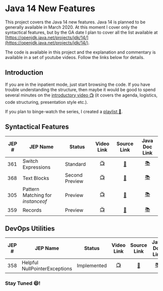 # Java 14 New Features

This project covers the Java 14 new features. Java 14 is planned to be generally available in March 2020. At this moment I cover only the syntactical features, but by the GA date I plan to cover all the list available at [https://openjdk.java.net/projects/jdk/14/](https://openjdk.java.net/projects/jdk/14/).

The code is available in this project and the explanation and commentary is available in a set of youtube videos. Follow the links below for details.

## Introduction
If you are in the inpatient mode, just start browsing the code. If you have trouble understanding the structure, then maybe it would be good to  spend several minutes on the [introductory video :tv:](https://youtu.be/IUqFQy4yUAw) (it covers the agenda, logistics, code structuring, presentation style etc.).

If you plan to binge-watch the series, I created a [playlist :movie_camera:](https://www.youtube.com/playlist?list=PLGDP1Irs2PmWNwAwMPdyOxCqkFqB6gtp9).

## Syntactical Features

|JEP #|JEP Name|Status|Video Link|Source Link|Java Doc Link
| --- | ------ | --- | :----: | :--: | :--: |
| 361 | Switch Expressions| Standard | [:tv:](https://youtu.be/rSGbMqX5RzU)| [:scroll:](./src/main/java/com/github/kbnt/java14/se/SwitchExpressions.java)| [:books:](./javadoc/com/github/kbnt/java14/se/SwitchExpressions.html)
| 368| Text Blocks | Second Preview| [:tv:](https://youtu.be/QU9pQGCVrPY)| [:scroll:](./src/main/java/com/github/kbnt/java14/tb/TextBlocks.java)| [:books:](./javadoc/com/github/kbnt/java14/tb/TextBlocks.html)
| 305| Pattern Matching for _instanceof_ | Preview| [:tv:](https://youtu.be/SJmGyzLayJc)| [:scroll:](./src/main/java/com/github/kbnt/java14/pm/PatternMatchingForInstanceof.java)| [:books:](./javadoc/com/github/kbnt/java14/pm/PatternMatchingForInstanceof.html)
| 359| Records | Preview| [:tv:](https://youtu.be/zA11PetGZuk)| [:scroll:](./src/main/java/com/github/kbnt/java14/records/Records.java)| [:books:](./javadoc/com/github/kbnt/java14/records/Records.html)

## DevOps Utilities
|JEP #|JEP Name|Status|Video Link|Source Link|Java Doc Link
| --- | ------ | --- | :----: | :--: | :--: |
| 358 | Helpful NullPointerExceptions| Implemented | [:tv:](https://youtu.be/SdzzWN_DyIA)| [:scroll:](./src/main/java/com/github/kbnt/java14/npe/HelpfulNPEMessages.java)| [:books:](./javadoc/com/github/kbnt/java14/npe/HelpfulNPEMessages.html)

### Stay Tuned :smile:!
